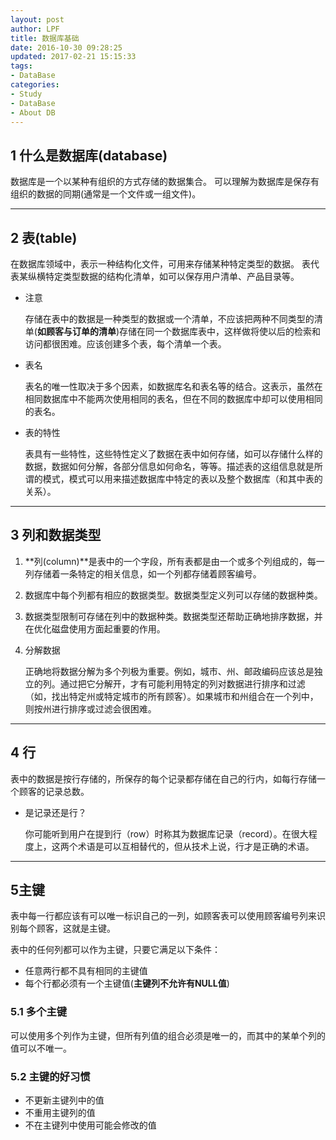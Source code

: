 ```yaml
---
layout: post
author: LPF
title: 数据库基础
date: 2016-10-30 09:28:25
updated: 2017-02-21 15:15:33
tags:
- DataBase
categories:
- Study
- DataBase
- About DB
---
```


## 1 什么是数据库(database)
数据库是一个以某种有组织的方式存储的数据集合。
可以理解为数据库是保存有组织的数据的同期(通常是一个文件或一组文件)。

--------------------

## 2 表(table)
在数据库领域中，表示一种结构化文件，可用来存储某种特定类型的数据。
表代表某纵横特定类型数据的结构化清单，如可以保存用户清单、产品目录等。

- 注意

    存储在表中的数据是一种类型的数据或一个清单，不应该把两种不同类型的清单(**如顾客与订单的清单**)存储在同一个数据库表中，这样做将使以后的检索和访问都很困难。应该创建多个表，每个清单一个表。

- 表名

    表名的唯一性取决于多个因素，如数据库名和表名等的结合。这表示，虽然在相同数据库中不能两次使用相同的表名，但在不同的数据库中却可以使用相同的表名。

- 表的特性

    表具有一些特性，这些特性定义了数据在表中如何存储，如可以存储什么样的数据，数据如何分解，各部分信息如何命名，等等。描述表的这组信息就是所谓的模式，模式可以用来描述数据库中特定的表以及整个数据库（和其中表的关系）。

--------------------------------

## 3 列和数据类型

1. **列(column)**是表中的一个字段，所有表都是由一个或多个列组成的，每一列存储着一条特定的相关信息，如一个列都存储着顾客编号。
2. 数据库中每个列都有相应的数据类型。数据类型定义列可以存储的数据种类。
3. 数据类型限制可存储在列中的数据种类。数据类型还帮助正确地排序数据，并在优化磁盘使用方面起重要的作用。
4. 分解数据

    正确地将数据分解为多个列极为重要。例如，城市、州、邮政编码应该总是独立的列。通过把它分解开，才有可能利用特定的列对数据进行排序和过滤（如，找出特定州或特定城市的所有顾客）。如果城市和州组合在一个列中，则按州进行排序或过滤会很困难。

-------------------------------

## 4 行

 表中的数据是按行存储的，所保存的每个记录都存储在自己的行内，如每行存储一个顾客的记录总数。

 - 是记录还是行？
   
    你可能听到用户在提到行（row）时称其为数据库记录（record）。在很大程度上，这两个术语是可以互相替代的，但从技术上说，行才是正确的术语。

-------------------------------------

## 5主键
表中每一行都应该有可以唯一标识自己的一列，如顾客表可以使用顾客编号列来识别每个顾客，这就是主键。

表中的任何列都可以作为主键，只要它满足以下条件：

 - 任意两行都不具有相同的主键值
 - 每个行都必须有一个主键值(**主键列不允许有NULL值**)

### 5.1  多个主键
可以使用多个列作为主键，但所有列值的组合必须是唯一的，而其中的某单个列的值可以不唯一。

### 5.2 主键的好习惯
* 不更新主键列中的值
* 不重用主键列的值
* 不在主键列中使用可能会修改的值
